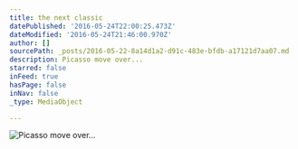 ```yaml
---
title: the next classic
datePublished: '2016-05-24T22:00:25.473Z'
dateModified: '2016-05-24T21:46:00.970Z'
author: []
sourcePath: _posts/2016-05-22-8a14d1a2-d91c-483e-bfdb-a17121d7aa07.md
description: Picasso move over...
starred: false
inFeed: true
hasPage: false
inNav: false
_type: MediaObject

---
```

![Picasso move over...](https://the-grid-user-content.s3-us-west-2.amazonaws.com/f31ba82f-564d-456c-bebe-9d18a6e7a0a7.jpg)
